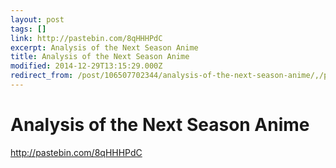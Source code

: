```yaml
---
layout: post
tags: []
link: http://pastebin.com/8qHHHPdC
excerpt: Analysis of the Next Season Anime
title: Analysis of the Next Season Anime
modified: 2014-12-29T13:15:29.000Z
redirect_from: /post/106507702344/analysis-of-the-next-season-anime/,/post/106507702344/
---
```


Analysis of the Next Season Anime
=================================

<http://pastebin.com/8qHHHPdC>

